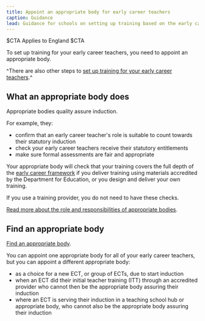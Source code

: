 ```yaml
---
title: Appoint an appropriate body for early career teachers
caption: Guidance
lead: Guidance for schools on setting up training based on the early career framework, part of induction for early career teachers.
---
```


$CTA
Applies to England
$CTA


To set up training for your early career teachers, you need to appoint an appropriate body.

^There are also other steps to [set up training for your early career teachers](/set-up-training-for-your-early-career-teachers).^

## What an appropriate body does

Appropriate bodies quality assure induction. 

For example, they:

* confirm that an early career teacher's role is suitable to count towards their statutory induction
* check your early career teachers receive their statutory entitlements
* make sure formal assessments are fair and appropriate

Your appropriate body will check that your training covers the full depth of the [early career framework](https://www.gov.uk/government/publications/early-career-framework) if you deliver training using materials accredited by the Department for Education, or you design and deliver your own training.

If you use a training provider, you do not need to have these checks.

[Read more about the role and responsibilities of appropriate bodies](https://www.gov.uk/government/publications/appropriate-bodies-guidance-induction-and-the-early-career-framework).

## Find an appropriate body


[Find an appropriate body](https://www.gov.uk/government/publications/statutory-teacher-induction-appropriate-bodies/find-an-appropriate-body).


You can appoint one appropriate body for all of your early career teachers, but you can appoint a different appropriate body:

* as a choice for a new ECT, or group of ECTs, due to start induction
* when an ECT did their initial teacher training (ITT) through an accredited provider who cannot then be the appropriate body assuring their induction
* where an ECT is serving their induction in a teaching school hub or appropriate body, who cannot also be the appropriate body assuring their induction

